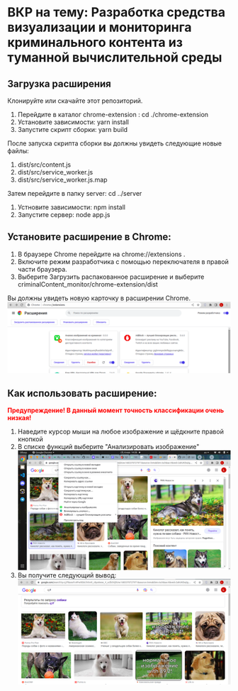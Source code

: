 # ВКР на тему: Разработка средства визуализации и мониторинга криминального контента из туманной вычислительной среды


## Загрузка расширения

Клонируйте или скачайте этот репозиторий.  
1. Перейдите в каталог chrome-extension : cd ./chrome-extension
2. Установите зависимости: yarn install
3. Запустите скрипт сборки: yarn build  

После запуска скрипта сборки вы должны увидеть следующие новые файлы:
1. dist/src/content.js
2. dist/src/service_worker.js
3. dist/src/service_worker.js.map

Затем перейдите в папку server: cd ../server  
1. Устновите зависимости: npm install
2. Запустите сервер: node app.js

## Установите расширение в Chrome:
1. В браузере Chrome перейдите на chrome://extensions .
2. Включите режим разработчика с помощью переключателя в правой части браузера.
3. Выберите Загрузить распакованное расширение и выберите criminalContent_monitor/chrome-extension/dist

Вы должны увидеть новую карточку в расширении Chrome.  
![Загрузка расширения](./extantions.png "Загрузка расширения")

## Как использовать расширение:
<span style="color:red"> **Предупреждение! В данный момент точность классификации очень низкая!**</span>
1. Наведите курсор мыши на любое изображение и щёдкните правой кнопкой
2. В списке функций выберите "Анализировать изображение"
![Как использовать](./start.png "Как запустить анализ")
3. Вы получите следующий вывод:
![Вывод анализа](./use.png "Вывод анализа")
